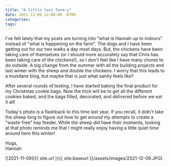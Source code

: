 ```yaml
---
title: "A little less farm-y"
date: 2021-12-09 12:00:00 -0700
categories:
tags:
---
```


I've felt lately that my posts are turning into "what is Hannah up to indoors" instead of "what is happening on the farm". The dogs and I have been getting out for our two walks a day most days. But, the chickens have been taking care of themselves (or I should more accurately say that Chris has been taking care of the chickens!), so I don't feel like I have many chores to do outside. A big change from the summer with all the building projects and last winter with the sheep and double the chickens. I worry that this leads to a mundane blog, but maybe that is just what sanity feels like?

After several rounds of testing, I have started baking the final product for my Christmas cookie bags. Now the trick will be to get all the different cookies baked, and the bags filled, decorated, and delivered before we eat it all!

Today's photo is a flashback to this time last year. If you recall, it didn't take the sheep long to figure out how to get around my attempts to create a "waste-free" hay feeder. While the sheep did have their moments, looking at that photo reminds me that I might really enjoy having a little quiet time around here this winter!

Hugs,<br />
Hannah

![2021-11-09]({{ site.url }}{{ site.baseurl }}/assets/images/2021-12-09.JPG)